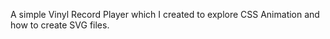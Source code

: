 A simple Vinyl Record Player which I created to explore CSS Animation and how to create SVG files. 

